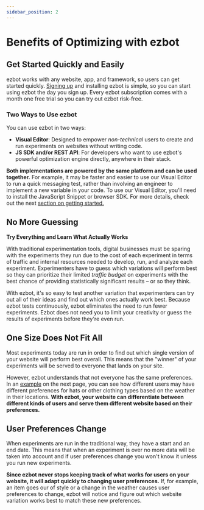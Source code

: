 ```yaml
---
sidebar_position: 2
---
```


# Benefits of Optimizing with ezbot

## Get Started Quickly and Easily

ezbot works with any website, app, and framework, so users can get started quickly. [Signing up](https://app.ezbot.ai/sign-up) and installing ezbot is simple, so you can start using ezbot the day you sign up. Every ezbot subscription comes with a month one free trial so you can try out ezbot risk-free.

### Two Ways to Use ezbot

You can use ezbot in two ways:

- **Visual Editor**: Designed to empower _non-technical_ users to create and run experiments on websites without writing code.
- **JS SDK and/or REST API**: For developers who want to use ezbot's powerful optimization engine directly, anywhere in their stack.

**Both implementations are powered by the same platform and can be used together.** For example, it may be faster and easier to use our Visual Editor to run a quick messaging test, rather than involving an engineer to implement a new variable in your code. To use our Visual Editor, you'll need to install the JavaScript Snippet or browser SDK. For more details, check out the next [section on getting started.](/getting-started)

## No More Guessing

**Try Everything and Learn What Actually Works**

With traditional experimentation tools, digital businesses must be sparing with the experiments they run due to the cost of each experiment in terms of traffic and internal resources needed to develop, run, and analyze each experiment. Experimenters have to guess which variations will perform best so they can prioritize their limited _traffic budget_ on experiments with the best chance of providing statistically significant results – or so they think.

With ezbot, it's so easy to test another variation that experimenters can try out all of their ideas and find out which ones actually work best. Because ezbot tests continuously, ezbot eliminates the need to run fewer experiments. Ezbot does not need you to limit your creativity or guess the results of experiments before they're even run.

## One Size Does Not Fit All

Most experiments today are run in order to find out which single version of your website will perform best overall. This means that the "winner" of your experiments will be served to everyone that lands on your site.

However, ezbot understands that not everyone has the same preferences. In an [example](03-how-it-works.md) on the next page, you can see how different users may have different preferences for hats or other clothing types based on the weather in their locations. **With ezbot, your website can differentiate between different kinds of users and serve them different website based on their preferences.**

## User Preferences Change

When experiments are run in the traditional way, they have a start and an end date. This means that when an experiment is over no more data will be taken into account and if user preferences change you won't know it unless you run new experiments.

**Since ezbot never stops keeping track of what works for users on your website, it will adapt quickly to changing user preferences.** If, for example, an item goes our of style or a change in the weather causes user preferences to change, ezbot will notice and figure out which website variation works best to match these new preferences.
